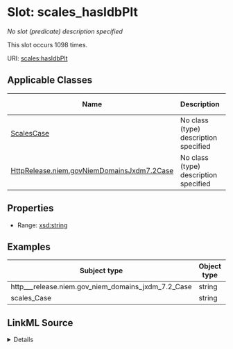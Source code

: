 

# Slot: scales_hasIdbPlt


_No slot (predicate) description specified_






This slot occurs 1098 times.


URI: [scales:hasIdbPlt](http://schemas.scales-okn.org/rdf/scales#hasIdbPlt)



<!-- no inheritance hierarchy -->





## Applicable Classes

| Name | Description | Modifies Slot |
| --- | --- | --- |
| [ScalesCase](../classes/ScalesCase.md) | No class (type) description specified |  yes  |
| [HttpRelease.niem.govNiemDomainsJxdm7.2Case](../classes/HttpRelease.niem.govNiemDomainsJxdm7.2Case.md) | No class (type) description specified |  yes  |







## Properties

* Range: [xsd:string](http://www.w3.org/2001/XMLSchema#string)






## Examples

| Subject type | Object type | Example subject | Example object | Occurrences |
| --- | --- | --- | --- | --- |
| http___release.niem.gov_niem_domains_jxdm_7.2_Case | string | scales:/CaseCivil | -8 | 1098 |
| scales_Case | string | scales:/CaseCivil | -8 | 1098 |




## LinkML Source

<details>

```yaml
name: scales_hasIdbPlt
annotations:
  count:
    tag: count
    value: 1098
description: No slot (predicate) description specified
examples:
- object:
    example_object: '-8'
    example_object_type: string
    example_predicate: scales:hasIdbPlt
    example_subject: scales:/CaseCivil
    example_subject_type: http___release.niem.gov_niem_domains_jxdm_7.2_Case
- object:
    example_object: '-8'
    example_object_type: string
    example_predicate: scales:hasIdbPlt
    example_subject: scales:/CaseCivil
    example_subject_type: scales_Case
from_schema: scales-kg
rank: 1000
slot_uri: scales:hasIdbPlt
alias: scales_hasIdbPlt
domain_of:
- http___release.niem.gov_niem_domains_jxdm_7.2_Case
- scales_Case
range: string

```
</details>